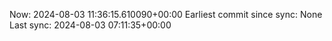 Now: 2024-08-03 11:36:15.610090+00:00 Earliest commit since sync: None Last sync: 2024-08-03 07:11:35+00:00
